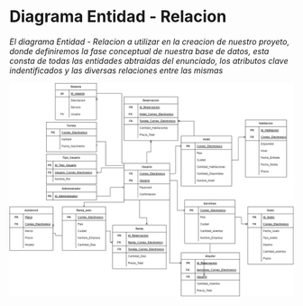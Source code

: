 # Diagrama Entidad - Relacion

_El diagrama Entidad - Relacion a utilizar en la creacion de nuestro proyeto, donde definiremos la fase conceptual de nuestra base de datos, esta consta de todas las entidades abtraidas del enunciado, los atributos clave indentificados y las diversas relaciones entre las mismas_


![](../img/Modelo_E-R.png)